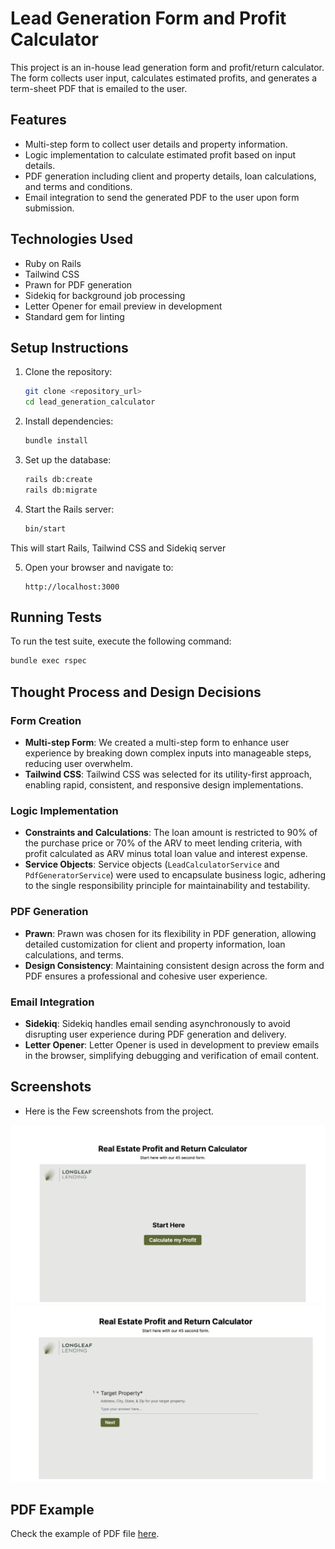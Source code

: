# Lead Generation Form and Profit Calculator

This project is an in-house lead generation form and profit/return calculator. The form collects user input, calculates estimated profits, and generates a term-sheet PDF that is emailed to the user.

## Features

- Multi-step form to collect user details and property information.
- Logic implementation to calculate estimated profit based on input details.
- PDF generation including client and property details, loan calculations, and terms and conditions.
- Email integration to send the generated PDF to the user upon form submission.

## Technologies Used

- Ruby on Rails
- Tailwind CSS
- Prawn for PDF generation
- Sidekiq for background job processing
- Letter Opener for email preview in development
- Standard gem for linting

## Setup Instructions

1. Clone the repository:

    ```bash
    git clone <repository_url>
    cd lead_generation_calculator
    ```

2. Install dependencies:

    ```bash
    bundle install
    ```

3. Set up the database:

    ```bash
    rails db:create
    rails db:migrate
    ```

4. Start the Rails server:

    ```bash
    bin/start
    ```
  This will start Rails, Tailwind CSS and Sidekiq server

5. Open your browser and navigate to:

    ```
    http://localhost:3000
    ```

## Running Tests

To run the test suite, execute the following command:

```bash
bundle exec rspec
```

## Thought Process and Design Decisions

### Form Creation

-   **Multi-step Form**: We created a multi-step form to enhance user experience by breaking down complex inputs into manageable steps, reducing user overwhelm.
-   **Tailwind CSS**: Tailwind CSS was selected for its utility-first approach, enabling rapid, consistent, and responsive design implementations.

### Logic Implementation

-   **Constraints and Calculations**: The loan amount is restricted to 90% of the purchase price or 70% of the ARV to meet lending criteria, with profit calculated as ARV minus total loan value and interest expense.
-   **Service Objects**: Service objects (`LeadCalculatorService` and `PdfGeneratorService`) were used to encapsulate business logic, adhering to the single responsibility principle for maintainability and testability.

### PDF Generation

-   **Prawn**: Prawn was chosen for its flexibility in PDF generation, allowing detailed customization for client and property information, loan calculations, and terms.
-   **Design Consistency**: Maintaining consistent design across the form and PDF ensures a professional and cohesive user experience.

### Email Integration

-   **Sidekiq**: Sidekiq handles email sending asynchronously to avoid disrupting user experience during PDF generation and delivery.
-   **Letter Opener**: Letter Opener is used in development to preview emails in the browser, simplifying debugging and verification of email content.

## Screenshots
 - Here is the Few screenshots from the project.
  
  ![Screenshot of Initial Screen](./docs/images/starter_screen.png "Initial Screen")
  ![Screenshot of Form Step 1](./docs/images/process_step_1.png "Form Step 1")

## PDF Example


  Check the example of PDF file [here](./docs/pdf/loan_summary_report.pdf).
